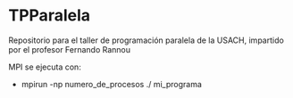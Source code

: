 # TPParalela
Repositorio para el taller de programación paralela de la USACH, impartido por el profesor Fernando Rannou

MPI se ejecuta con:

 * mpirun -np numero_de_procesos ./ mi_programa